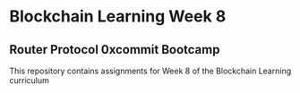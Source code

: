 
# Blockchain Learning Week 8

## Router Protocol 0xcommit Bootcamp

This repository contains assignments for Week 8 of the Blockchain Learning curriculum